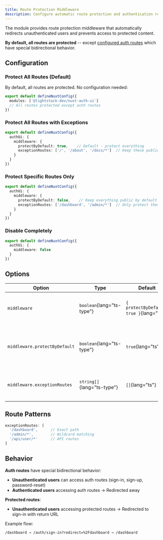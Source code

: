 ```yaml
---
title: Route Protection Middleware
description: Configure automatic route protection and authentication redirects
---
```


The module provides route protection middleware that automatically redirects unauthenticated users and prevents access to protected content.

**By default, all routes are protected** -- except [configured auth routes](/docs/configuration#routes) which have special bidirectional behavior.

## Configuration

### Protect All Routes (Default)

By default, all routes are protected. No configuration needed:

```typescript [nuxt.config.ts]
export default defineNuxtConfig({
  modules: ['@lightstack-dev/nuxt-auth-ui']
  // All routes protected except auth routes
})
```

### Protect All Routes with Exceptions

```typescript [nuxt.config.ts]
export default defineNuxtConfig({
  authUi: {
    middleware: {
      protectByDefault: true,    // Default - protect everything
      exceptionRoutes: ['/', '/about', '/docs/*']  // Keep these public
    }
  }
})
```

### Protect Specific Routes Only

```typescript [nuxt.config.ts]
export default defineNuxtConfig({
  authUi: {
    middleware: {
      protectByDefault: false,    // Keep everything public by default
      exceptionRoutes: ['/dashboard', '/admin/*']  // Only protect these
    }
  }
})
```

### Disable Completely

```typescript [nuxt.config.ts]
export default defineNuxtConfig({
  authUi: {
    middleware: false
  }
})
```

## Options

| Option            | Type       | Default | Description                                               |
| ----------------- | ---------- | ------- | --------------------------------------------------------- |
| `middleware`      | `boolean`{lang="ts-type"}  | `{ protectByDefault: true }`{lang="ts"} | Set to `false`{lang="ts"} to disable middleware completely |
| `middleware.protectByDefault` | `boolean`{lang="ts-type"}  | `true`{lang="ts"}  | `true`{lang="ts"}: Protect all except exceptions<br>`false`{lang="ts"}: Protect only exceptions |
| `middleware.exceptionRoutes` | `string[]`{lang="ts-type"} | `[]`{lang="ts"}    | Routes that are exceptions to the protectByDefault setting |

## Route Patterns

```typescript
exceptionRoutes: [
  '/dashboard',      // Exact path
  '/admin/*',        // Wildcard matching
  '/api/user/*'      // API routes
]
```

## Behavior

**Auth routes** have special bidirectional behavior:
- **Unauthenticated users** can access auth routes (sign-in, sign-up, password-reset)
- **Authenticated users** accessing auth routes → Redirected away

**Protected routes**:
- **Unauthenticated users** accessing protected routes → Redirected to sign-in with return URL

Example flow:
```
/dashboard → /auth/sign-in?redirect=%2Fdashboard → /dashboard
```